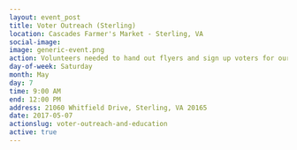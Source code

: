 ```yaml
---
layout: event_post
title: Voter Outreach (Sterling)
location: Cascades Farmer's Market - Sterling, VA
social-image:
image: generic-event.png
action: Volunteers needed to hand out flyers and sign up voters for our mailing list.
day-of-week: Saturday
month: May
day: 7
time: 9:00 AM
end: 12:00 PM
address: 21060 Whitfield Drive, Sterling, VA 20165
date: 2017-05-07
actionslug: voter-outreach-and-education
active: true
---
```

